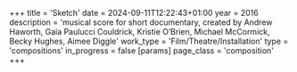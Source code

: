 +++
title = 'Sketch'
date = 2024-09-11T12:22:43+01:00
year = 2016
description = 'musical score for short documentary, created by Andrew Haworth, Gaia Paulucci Couldrick, Kristie O’Brien, Michael McCormick, Becky Hughes, Aimee Diggle'
work_type = 'Film/Theatre/Installation'
type = 'compositions'
in_progress = false
[params]
    page_class = 'composition'
+++
